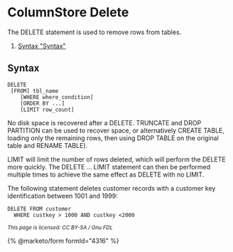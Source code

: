 
# ColumnStore Delete

The DELETE statement is used to remove rows from tables.


 
1. [Syntax "Syntax"](#syntax)





## Syntax


```
DELETE 
 [FROM] tbl_name 
    [WHERE where_condition]
    [ORDER BY ...]
    [LIMIT row_count]
```

No disk space is recovered after a DELETE. TRUNCATE and DROP PARTITION can be used to recover space, or alternatively CREATE TABLE, loading only the remaining rows, then using DROP TABLE on the original table and RENAME TABLE).


LIMIT will limit the number of rows deleted, which will perform the DELETE more quickly. The DELETE ... LIMIT statement can then be performed multiple times to achieve the same effect as DELETE with no LIMIT.


The following statement deletes customer records with a customer key identification between 1001 and 1999:


```
DELETE FROM customer 
  WHERE custkey > 1000 AND custkey <2000
```


<sub>_This page is licensed: CC BY-SA / Gnu FDL_</sub>


{% @marketo/form formId="4316" %}
